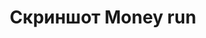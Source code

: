 ---
image: /assets/images/screenshots/money-run/money-run-screenshot-2.png
title: "Скриншот Money run"
---